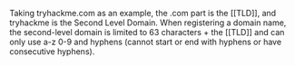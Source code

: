 Taking tryhackme.com as an example, the .com part is the [[TLD]], and tryhackme is the Second Level Domain. When registering a domain name, the second-level domain is limited to 63 characters + the [[TLD]] and can only use a-z 0-9 and hyphens (cannot start or end with hyphens or have consecutive hyphens).